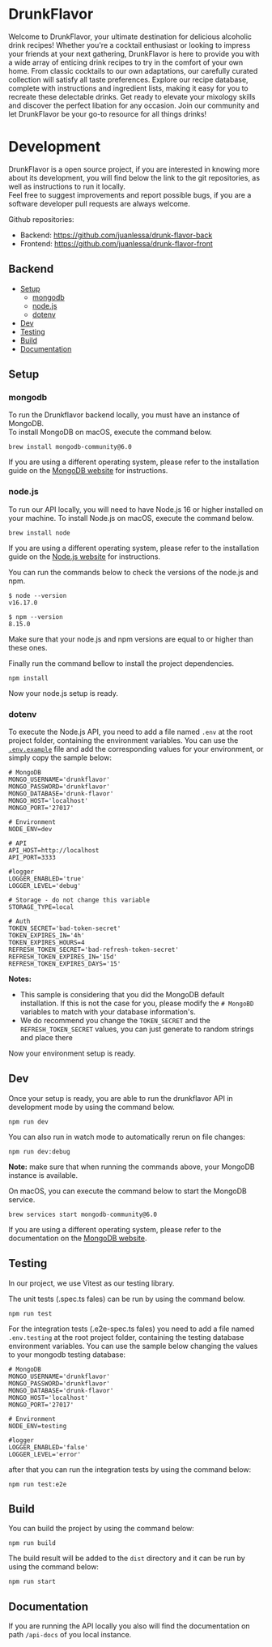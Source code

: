 # DrunkFlavor

Welcome to DrunkFlavor, your ultimate destination for delicious alcoholic drink recipes! Whether you're a cocktail enthusiast or looking to impress your friends at your next gathering, DrunkFlavor is here to provide you with a wide array of enticing drink recipes to try in the comfort of your own home. From classic cocktails to our own adaptations, our carefully curated collection will satisfy all taste preferences. Explore our recipe database, complete with  instructions and ingredient lists, making it easy for you to recreate these delectable drinks. Get ready to elevate your mixology skills and discover the perfect libation for any occasion. Join our community and let DrunkFlavor be your go-to resource for all things drinks!

# Development

DrunkFlavor is a open source project, if you are interested in knowing more about its development, you will find below the link to the git repositories, as well as instructions to run it locally.  
Feel free to suggest improvements and report possible bugs, if you are a software developer pull requests are always welcome.  

 Github repositories:

* Backend: <https://github.com/juanlessa/drunk-flavor-back>
* Frontend: <https://github.com/juanlessa/drunk-flavor-front>

## Backend

- [Setup](#setup)
  - [mongodb](#mongodb)
  - [node.js](#nodejs)
  - [dotenv](#dotenv)
- [Dev](#dev)
- [Testing](#dev)
- [Build](#build)
- [Documentation](#documentation)

## Setup

### mongodb

To run the Drunkflavor backend locally, you must have an instance of MongoDB.  
To install MongoDB on macOS, execute the command below.

```shell
brew install mongodb-community@6.0 
```

If you are using a different operating system, please refer to the installation guide on the [MongoDB website](https://www.mongodb.com) for instructions.

### node.js

To run our API locally, you will need to have Node.js 16 or higher installed on your machine.
To install Node.js on macOS, execute the command below.

```shell
brew install node
```

If you are using a different operating system, please refer to the installation guide on the [Node.js website](https://nodejs.org) for instructions.

You can run the commands below to check the versions of the node.js and npm.

```shell
$ node --version                     
v16.17.0

$ npm --version    
8.15.0
```

 Make sure that your node.js and npm versions are equal to or higher than these ones.

Finally run the command bellow to install the project dependencies.

```shell
npm install
````

Now your node.js setup is ready.

### dotenv

To execute the Node.js API, you need to add a file named ```.env``` at the root project folder, containing the environment variables.
You can use the [```.env.example```](https://github.com/juanlessa/drunk-flavor-back/blob/master/.env.example) file and add the corresponding values for your environment, or simply copy the sample below:

```dotenv
# MongoDB
MONGO_USERNAME='drunkflavor'
MONGO_PASSWORD='drunkflavor'
MONGO_DATABASE='drunk-flavor'
MONGO_HOST='localhost'
MONGO_PORT='27017'

# Environment
NODE_ENV=dev

# API
API_HOST=http://localhost
API_PORT=3333

#logger
LOGGER_ENABLED='true'
LOGGER_LEVEL='debug'

# Storage - do not change this variable
STORAGE_TYPE=local

# Auth
TOKEN_SECRET='bad-token-secret'
TOKEN_EXPIRES_IN='4h'
TOKEN_EXPIRES_HOURS=4
REFRESH_TOKEN_SECRET='bad-refresh-token-secret'
REFRESH_TOKEN_EXPIRES_IN='15d'
REFRESH_TOKEN_EXPIRES_DAYS='15'
```

**Notes:**

* This sample is considering that you did the MongoDB default installation. If this is not the case for you, please modify the ```# MongoBD``` variables to match with your database information's.
* We do recommend you change the ```TOKEN_SECRET``` and the ```REFRESH_TOKEN_SECRET``` values, you can just generate to random strings and place there

Now your environment setup is ready.

## Dev

Once your setup is ready, you are able to run the drunkflavor API in development mode by using the command below.

```shell
npm run dev
```

You can also run in watch mode to automatically rerun on file changes:

```shell
npm run dev:debug
```

**Note:** make sure that when running the commands above, your MongoDB instance is available.

On macOS, you can execute the command below to start the MongoDB service.

```shell
brew services start mongodb-community@6.0     
```

If you are using a different operating system, please refer to the documentation on the [MongoDB website](https://www.mongodb.com).

## Testing
In our project, we use Vitest as our testing library.

The unit tests (.spec.ts fales) can be run by using the command below.
```shel
npm run test
```

For the integration tests (.e2e-spec.ts fales) you need to add a file named ```.env.testing``` at the root project folder, containing the testing database environment variables. You can use the sample below changing the values to your mongodb testing database:

```dotenv
# MongoDB
MONGO_USERNAME='drunkflavor'
MONGO_PASSWORD='drunkflavor'
MONGO_DATABASE='drunk-flavor'
MONGO_HOST='localhost'
MONGO_PORT='27017'

# Environment
NODE_ENV=testing

#logger
LOGGER_ENABLED='false'
LOGGER_LEVEL='error'
```

after that you can run the integration tests by using the command below:
```shel
npm run test:e2e
```

## Build
You can build the project by using the command below:

```shell
npm run build
```

The build result will be added to the ```dist``` directory and it can be run by using the command below:

```shell
npm run start
```

## Documentation

If you are running the API locally you also will find the documentation on path ```/api-docs``` of you local instance.
